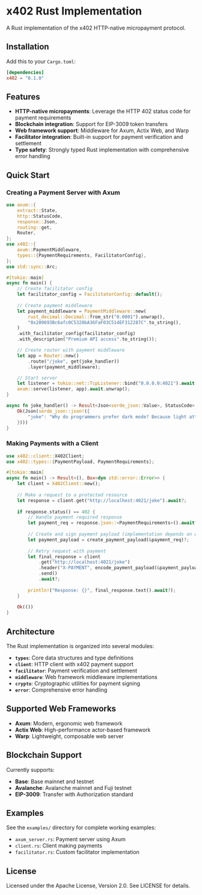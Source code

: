 # x402 Rust Implementation

A Rust implementation of the x402 HTTP-native micropayment protocol.

## Installation

Add this to your `Cargo.toml`:

```toml
[dependencies]
x402 = "0.1.0"
```

## Features

- **HTTP-native micropayments**: Leverage the HTTP 402 status code for payment requirements
- **Blockchain integration**: Support for EIP-3009 token transfers
- **Web framework support**: Middleware for Axum, Actix Web, and Warp
- **Facilitator integration**: Built-in support for payment verification and settlement
- **Type safety**: Strongly typed Rust implementation with comprehensive error handling

## Quick Start

### Creating a Payment Server with Axum

```rust
use axum::{
    extract::State,
    http::StatusCode,
    response::Json,
    routing::get,
    Router,
};
use x402::{
    axum::PaymentMiddleware,
    types::{PaymentRequirements, FacilitatorConfig},
};
use std::sync::Arc;

#[tokio::main]
async fn main() {
    // Create facilitator config
    let facilitator_config = FacilitatorConfig::default();
    
    // Create payment middleware
    let payment_middleware = PaymentMiddleware::new(
        rust_decimal::Decimal::from_str("0.0001").unwrap(),
        "0x209693Bc6afc0C5328bA36FaF03C514EF312287C".to_string(),
    )
    .with_facilitator_config(facilitator_config)
    .with_description("Premium API access".to_string());

    // Create router with payment middleware
    let app = Router::new()
        .route("/joke", get(joke_handler))
        .layer(payment_middleware);

    // Start server
    let listener = tokio::net::TcpListener::bind("0.0.0.0:4021").await.unwrap();
    axum::serve(listener, app).await.unwrap();
}

async fn joke_handler() -> Result<Json<serde_json::Value>, StatusCode> {
    Ok(Json(serde_json::json!({
        "joke": "Why do programmers prefer dark mode? Because light attracts bugs!"
    })))
}
```

### Making Payments with a Client

```rust
use x402::client::X402Client;
use x402::types::{PaymentPayload, PaymentRequirements};

#[tokio::main]
async fn main() -> Result<(), Box<dyn std::error::Error>> {
    let client = X402Client::new();
    
    // Make a request to a protected resource
    let response = client.get("http://localhost:4021/joke").await?;
    
    if response.status() == 402 {
        // Handle payment required response
        let payment_req = response.json::<PaymentRequirements>().await?;
        
        // Create and sign payment payload (implementation depends on wallet integration)
        let payment_payload = create_payment_payload(&payment_req)?;
        
        // Retry request with payment
        let final_response = client
            .get("http://localhost:4021/joke")
            .header("X-PAYMENT", encode_payment_payload(&payment_payload)?)
            .send()
            .await?;
            
        println!("Response: {}", final_response.text().await?);
    }
    
    Ok(())
}
```

## Architecture

The Rust implementation is organized into several modules:

- **`types`**: Core data structures and type definitions
- **`client`**: HTTP client with x402 payment support
- **`facilitator`**: Payment verification and settlement
- **`middleware`**: Web framework middleware implementations
- **`crypto`**: Cryptographic utilities for payment signing
- **`error`**: Comprehensive error handling

## Supported Web Frameworks

- **Axum**: Modern, ergonomic web framework
- **Actix Web**: High-performance actor-based framework
- **Warp**: Lightweight, composable web server

## Blockchain Support

Currently supports:
- **Base**: Base mainnet and testnet
- **Avalanche**: Avalanche mainnet and Fuji testnet
- **EIP-3009**: Transfer with Authorization standard

## Examples

See the `examples/` directory for complete working examples:
- `axum_server.rs`: Payment server using Axum
- `client.rs`: Client making payments
- `facilitator.rs`: Custom facilitator implementation

## License

Licensed under the Apache License, Version 2.0. See LICENSE for details.
